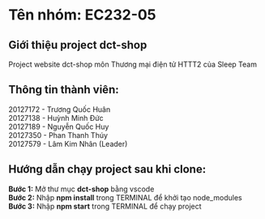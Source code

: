 # Tên nhóm: EC232-05
## Giới thiệu project dct-shop

Project website dct-shop môn Thương mại điện tử HTTT2 của Sleep Team

## Thông tin thành viên:
20127172 - Trương Quốc Huân<br>
20127138 - Huỳnh Minh Đức<br>
20127189 - Nguyễn Quốc Huy<br>
20127350 - Phan Thanh Thúy<br>
20127579 - Lâm Kim Nhân (Leader)

## Hướng dẫn chạy project sau khi clone:

**Bước 1:** Mở thư mục **dct-shop** bằng vscode <br>
**Bước 2:** Nhập **npm install** trong TERMINAL để khởi tạo node_modules <br>
**Bước 3:** Nhập **npm start** trong TERMINAL để chạy project
